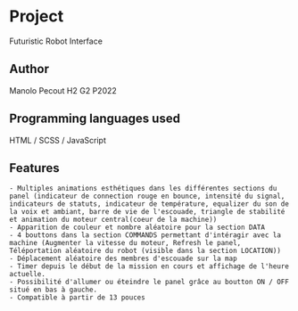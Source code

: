 # Project

Futuristic Robot Interface

## Author

Manolo Pecout H2 G2 P2022

## Programming languages used

HTML / SCSS / JavaScript

## Features
    - Multiples animations esthétiques dans les différentes sections du panel (indicateur de connection rouge en bounce, intensité du signal, indicateurs de statuts, indicateur de température, equalizer du son de la voix et ambiant, barre de vie de l'escouade, triangle de stabilité et animation du moteur central(coeur de la machine))
    - Apparition de couleur et nombre aléatoire pour la section DATA
    - 4 bouttons dans la section COMMANDS permettant d'intéragir avec la machine (Augmenter la vitesse du moteur, Refresh le panel, Téléportation aléatoire du robot (visible dans la section LOCATION))
    - Déplacement aléatoire des membres d'escouade sur la map 
    - Timer depuis le début de la mission en cours et affichage de l'heure actuelle.
    - Possibilité d'allumer ou éteindre le panel grâce au boutton ON / OFF situé en bas à gauche.
    - Compatible à partir de 13 pouces

